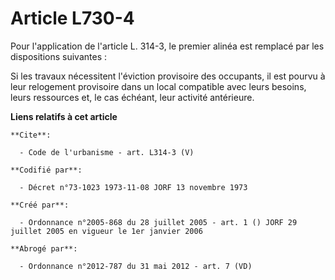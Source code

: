 # Article L730-4

Pour l'application de l'article L. 314-3, le premier alinéa est remplacé par les dispositions suivantes : 

Si les travaux nécessitent l'éviction provisoire des occupants, il est pourvu à leur relogement provisoire dans un local
compatible avec leurs besoins, leurs ressources et, le cas échéant, leur activité antérieure.

**Liens relatifs à cet article**

	**Cite**:

	  - Code de l'urbanisme - art. L314-3 (V)

	**Codifié par**:

	  - Décret n°73-1023 1973-11-08 JORF 13 novembre 1973

	**Créé par**:

	  - Ordonnance n°2005-868 du 28 juillet 2005 - art. 1 () JORF 29 juillet 2005 en vigueur le 1er janvier 2006

	**Abrogé par**:

	  - Ordonnance n°2012-787 du 31 mai 2012 - art. 7 (VD)
